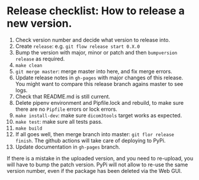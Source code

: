 # Release checklist: How to release a new version.

1. Check version number and decide what version to release into.
2. Create `release`:  e.g. `git flow release start 0.X.0`
3. Bump the version with major, minor or patch and then `bumpversion release` as required.
4. `make clean`
4. `git merge master`: merge master into here, and fix merge errors.
5. Update release notes in `gh-pages` with major changes of this release. You might want to compare this release branch agains master to see logs.
6. Check that README.md is still current.
5. Delete pipenv environment and Pipfile.lock and rebuild, to make sure there are no `Pipfile` errors or lock errors.
6. `make install-dev`: make sure `dicom3tools` target works as expected.
5. `make test`: make sure all tests pass.
7. `make build`
10. If all goes well, then merge branch into master: `git flor release finish`. The github actions will take care of deploying to PyPi.
11. Update documentation in `gh-pages` branch.

If there is a mistake in the uploaded version, and you need to re-upload, you will have to bump the patch version. PyPi will not allow to re-use the same version number, even if the package has been deleted via the Web GUI.